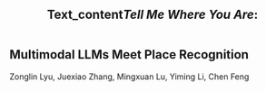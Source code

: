 ## <p style="text-align: center;">Text_content*Tell Me Where You Are*:</p><br /> Multimodal LLMs Meet Place Recognition
Zonglin Lyu, Juexiao Zhang, Mingxuan Lu, Yiming Li, Chen Feng
